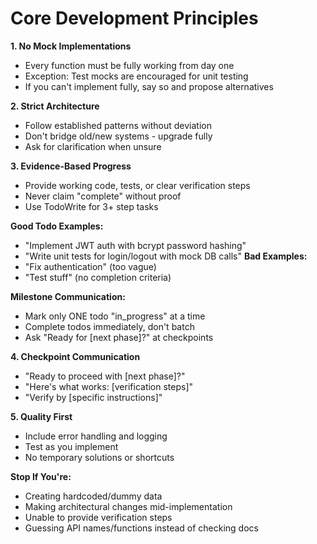 # Core Development Principles

**1. No Mock Implementations**
- Every function must be fully working from day one
- Exception: Test mocks are encouraged for unit testing
- If you can't implement fully, say so and propose alternatives

**2. Strict Architecture**
- Follow established patterns without deviation
- Don't bridge old/new systems - upgrade fully
- Ask for clarification when unsure

**3. Evidence-Based Progress**
- Provide working code, tests, or clear verification steps
- Never claim "complete" without proof
- Use TodoWrite for 3+ step tasks

**Good Todo Examples:**
- "Implement JWT auth with bcrypt password hashing"
- "Write unit tests for login/logout with mock DB calls"
**Bad Examples:**
- "Fix authentication" (too vague)
- "Test stuff" (no completion criteria)

**Milestone Communication:**
- Mark only ONE todo "in_progress" at a time
- Complete todos immediately, don't batch
- Ask "Ready for [next phase]?" at checkpoints

**4. Checkpoint Communication**
- "Ready to proceed with [next phase]?" 
- "Here's what works: [verification steps]"
- "Verify by [specific instructions]"

**5. Quality First**
- Include error handling and logging
- Test as you implement
- No temporary solutions or shortcuts

**Stop If You're:**
- Creating hardcoded/dummy data
- Making architectural changes mid-implementation
- Unable to provide verification steps
- Guessing API names/functions instead of checking docs